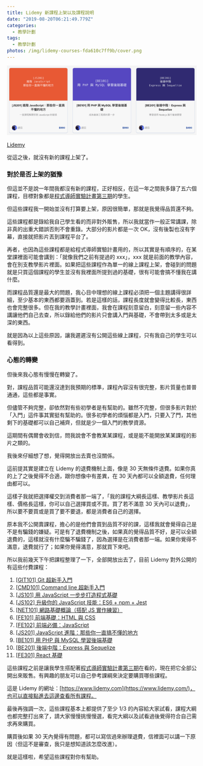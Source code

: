 ```yaml
---
title: Lidemy 新課程上架以及課程說明
date: "2019-08-20T06:21:49.779Z"
categories:
  - 教學計劃
tags:
  - 教學計劃
photos: /img/lidemy-courses-fda610c7ff9b/cover.png
---
```


![](/img/lidemy-courses-fda610c7ff9b/1____Jndg6GFlBuNHbqrjMQRkA.png)

[Lidemy](/2018/09/18/hahow-and-lidemy-2dab35919bb8/)

從這之後，就沒有新的課程上架了。

### 對於是否上架的猶豫

但這並不是說一年間我都沒有新的課程，正好相反，在這一年之間我多錄了五六個課程，目標對象都是[程式導師實驗計畫第三期](https://github.com/Lidemy/mentor-program-3rd)的學生。

但這些課程我一開始並沒有打算要上架，原因很簡單，那就是我覺得品質還不夠。

這些課程都是錄給我自己學生看的而非對外販售，所以我就當作一般正常講課，除非真的出重大錯誤否則不會重錄。大部分的影片都是一次 OK，沒有後製也沒有字幕，直接就把影片丟到課程平台了。

再者，也因為這些課程都是給程式導師實驗計畫用的，所以其實是有順序的，在某堂課裡面可能會講到：「就像我們之前有提過的 xxx」，xxx 就是前面的教學內容，會在別支教學影片裡面。如果把這些課程作為單一的線上課程上架，會碰到的問題就是只買這個課程的學生並沒有我裡面所提到過的基礎，很有可能會搞不懂我在講什麼。

而課程品質還是最大的問題，我心目中理想的線上課程必須把一個主題講得很詳細，至少基本的東西都要涵蓋到。若是這樣的話，課程長度就會變得比較長，東西也會完整很多。但在我的教學計畫裡面，我會在課程刻意留白，刻意留一些內容不講讓他們自己去查，所以錄給他們的影片只會講入門與基礎，不會帶到太多或是太深的東西。

就是因為以上這些原因，讓我遲遲沒有公開這些線上課程，只有我自己的學生可以看得到。

### 心態的轉變

但後來我心態有慢慢在轉變了。

對，課程品質可能還沒達到我預期的標準，課程內容沒有很完整，影片質量也普普通通，這些都是事實。

但儘管不夠完整，卻依然對有些初學者是有幫助的。雖然不完整，但很多影片對於「入門」這件事其實挺有幫助的。很多初學者的煩惱都是入門，只要入了門，其他剩下的基礎都可以自己補齊，但就是少一個入門的教學資源。

這期間有偶爾會收到信，問我說會不會教某某課程，或是能不能開放某某課程的影片之類的。

我後來仔細想了想，覺得開放出去賣也沒關係。

這前提其實是建立在 Lidemy 的退費機制上面，像是 30 天無條件退費。如果你真的上了之後覺得不合適，跟你想像中有差異，在 30 天內都可以全額退費，任何理由都可以。

這樣子我就把選擇權交到消費者那一端了，「我的課程大綱長這樣、教學影片長這樣、價格長這樣，你可以自己選擇買或不買。買了若不滿意 30 天內可以退費」，所以要不要買或是買了要不要退，都是消費者自己的選擇。

原本我不公開賣課程，擔心的是他們會買到品質不好的課，這樣我就會覺得自己是不是有騙錢的嫌疑。可是有了退費機制之後，如果真的覺得品質不好，是可以全額退費的，這樣就沒有什麼騙不騙錢了，因為選擇是在消費者那一端。如果你覺得不滿意，退費就行了；如果你覺得滿意，那就買下來吧。

所以我前幾天下午把課程整理了一下，全部開放出去了，目前 Lidemy 對外公開的有這些付費課程：

1.  [\[GIT101\] Git 超新手入門](https://www.lidemy.com/p/git101)
2.  [\[CMD101\] Command line 超新手入門](https://www.lidemy.com/p/cmd101-command-line)
3.  [\[JS101\] 用 JavaScript 一步步打造程式基礎](https://www.lidemy.com/p/js101-javascript)
4.  [\[JS102\] 升級你的 JavaScript 技能：ES6 + npm + Jest](https://www.lidemy.com/p/js102-javascript-es6-npm)
5.  [\[NET101\] 網路基礎概論（搭配 JS 實作練習）](https://www.lidemy.com/p/net101-js)
6.  [\[FE101\] 前端基礎：HTML 與 CSS](https://www.lidemy.com/p/fe101-html-css)
7.  [\[FE102\] 前端必備：JavaScript](https://www.lidemy.com/p/fe102-javascript)
8.  [\[JS201\] JavaScript 進階：那些你一直搞不懂的地方](https://www.lidemy.com/p/js201-javascript)
9.  [\[BE101\] 用 PHP 與 MySQL 學習後端基礎](https://www.lidemy.com/p/be101-php-mysql)
10. [\[BE201\] 後端中階：Express 與 Sequelize](https://www.lidemy.com/p/be201-express-sequelize)
11. [\[FE301\] React 基礎](https://www.lidemy.com/p/fe301-react)

這些課程之前是讓我學生搭配著[程式導師實驗計畫第三期](https://github.com/Lidemy/mentor-program-3rd)在看的，現在把它全部公開出來販售。有興趣的朋友可以自己參考課綱來決定要購買哪些課程。

這是 Lidemy 的網址：[https://www.lidemy.com](https://www.lidemy.com/)，也可以直接點進去這邊查看所有課程。

最後再強調一次，這些課程基本上都提供了至少 1/3 的內容給大家試看，課程大綱也都完整打出來了，請大家慢慢挑慢慢選，看完大綱以及試看過後覺得符合自己需求再來購買。

購買後如果 30 天內覺得有問題，都可以寫信過來辦理退費，信裡面可以講一下原因（但這不是審查，我只是想知道該怎麼改進）。

就是這樣啦，希望這些課程對你有幫助。
